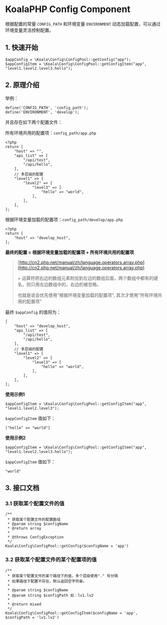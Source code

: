 # KoalaPHP Config Component

根据配置的常量 `CONFIG_PATH` 和环境变量 `ENVIRONMENT` 动态加载配置，可以通过环境变量灵活控制配置。

## 1. 快速开始

```
$appConfig = \Koala\Config\ConfigPool::getConfig("app");
$appConfigItem = \Koala\Config\ConfigPool::getConfigItem("app", "level1.level2.level3.hello");
```

## 2. 原理介绍

举例：

```
define('CONFIG_PATH', 'config_path');
define('ENVIRONMENT', 'develop');
```

并且存在如下两个配置文件：

所有环境共用的配置项：`config_path/app.php`

```
<?php
return [
    "host" => "",
    "api_list" => [
        "/api/test",
        "/api/hello",
    ],
    // 多层级的配置
    "level1" => [
        "level2" => [
            "level3" => [
                "hello" => "world",
            ],
        ],
    ],
];
```


根据环境变量加载的配置项：`config_path/develop/app.php`
```
<?php
return [
    "host" => "develop_host",
];
```


**最终的配置 = 根据环境变量加载的配置项 + 所有环境共用的配置项**
> [http://cn2.php.net/manual/zh/language.operators.array.php](http://cn2.php.net/manual/zh/language.operators.array.php)
> 
> \+ 运算符把右边的数组元素附加到左边的数组后面，两个数组中都有的键名，则只用左边数组中的，右边的被忽略。
>
> 也就是说会优先使用"根据环境变量加载的配置项", 其次才使用"所有环境共用的配置项"
> 

最终 `$appConfig` 的值将为：

```
[
    "host" => "develop_host",
    "api_list" => [
        "/api/test",
        "/api/hello",
    ],
    // 多层级的配置
    "level1" => [
        "level2" => [
            "level3" => [
                "hello" => "world",
            ],
        ],
    ],
];
```


**使用示例1**

```
$appConfigItem = \Koala\Config\ConfigPool::getConfigItem("app", "level1.level2.level3");
```

`$appConfigItem` 值如下：

```
["hello" => "world"]
```

**使用示例2**

```
$appConfigItem = \Koala\Config\ConfigPool::getConfigItem("app", "level1.level2.level3.hello");
```

`$appConfigItem` 值如下：

```
"world"
```

## 3. 接口文档

### 3.1 获取某个配置文件的值

```
/**
 * 获取某个配置文件的配置数组
 * @param string $configName
 * @return array
 *
 * @throws ConfigException
 */
Koala\Config\ConfigPool::getConfig($configName = 'app')
```

### 3.2 获取某个配置文件的某个配置项的值

```
/**
 * 获取某个配置文件的某个路径下的值，多个层级使用"." 号分隔
 * 如果路径下配置不存在，默认返回空字符串。
 *
 * @param string $configName
 * @param string $configPath 如：lv1.lv2
 *
 * @return mixed
 */
Koala\Config\ConfigPool::getConfigItem($configName = 'app', $configPath = 'lv1.lv2')
```
